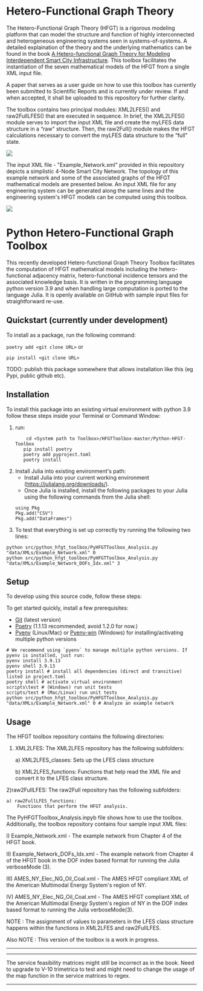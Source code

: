 # Hetero-Functional Graph Theory
The Hetero-Functional Graph Theory (HFGT) is a rigorous modeling platform that can model the structure and function of highly interconnected
and heterogeneous engineering systems seen in systems-of-systems. A detailed explaination of the theory and the underlying mathematics can be found in the book [A Hetero-functional Graph Theory for Modeling Interdependent Smart City Infrastructure](https://www.springer.com/gp/book/9783319993003). This toolbox facilitates the instantiation of the seven mathematical models of the HFGT from a single XML input file.

A paper that serves as a user guide on how to use this toolbox has currently been submitted to Scientific Reports and is currently under review. If and when accepted, it shall be uploaded to this repository for further clarity. 

The toolbox contains two principal modules: XML2LFES() and raw2FullLFES() that are executed in sequence. In brief, the XML2LFES() module serves to import the input XML file and create the myLFES data structure in a “raw"
structure. Then, the raw2Full() module makes the HFGT calculations necessary to convert the myLFES data structure to the “full" state.

<img src="Images/HFGTToolbox_overview.png">

The input XML file - "Example_Network.xml" provided in this repository depicts a simplistic 4-Node Smart City Network. The topology of this example network and some of the associated graphs of the HFGT mathematical models are presented below. An input XML file for any engineering system can be generated along the same lines and the engineering system's HFGT models can be computed using this toolbox.

<img src="Images/Example_Network_Graphs.png">


# Python Hetero-Functional Graph Toolbox
This recently developed Hetero-functional Graph Theory Toolbox facilitates the computation of HFGT mathematical models including the hetero-functional adjacency matrix, hetero-functional incidence tensors and the associated knowledge basis.  It is written in the programming language python version 3.9 and when handling large computation is ported to the language Julia. It is openly available on GitHub with sample input files for straightforward re-use.

## Quickstart (currently under development)
To install as a package, run the following command:

``` poetry add <git clone URL> ``` or

``` pip install <git clone URL> ``` 

TODO: publish this package somewhere that allows installation like this (eg Pypi, public github etc).

## Installation

To install this package into an existing virtual environment with python 3.9 follow these steps inside your Terminal or Command Window:

1) run:
	```
        cd <System path to Toolbox>/HFGTToolbox-master/Python-HFGT-Toolbox
       pip install poetry
       poetry add pyproject.toml
       poetry install
	```
2) Install Julia into existing environment's path:
	- Install Julia into your current working environment (https://julialang.org/downloads/). 
	- Once Julia is installed, install the following packages to your Julia using the following commands from the Julia shell:
	```
	using Pkg
	Pkg.add("CSV")
	Pkg.add("DataFrames")
	```
3) To test that everything is set up correctly try running the following two lines:
```
python src/python_hfgt_toolbox/PyHFGTToolbox_Analysis.py "data/XMLs/Example_Network.xml" 0
python src/python_hfgt_toolbox/PyHFGTToolbox_Analysis.py "data/XMLs/Example_Network_DOFs_Idx.xml" 3
```

## Setup
To develop using this source code, follow these steps:

To get started quickly, install a few prerequisites:
- [Git](https://gitforwindows.org) (latest version)
- [Poetry](https://python-poetry.org/docs/#installation) (1.1.13 recommended, avoid 1.2.0 for now.)
- [Pyenv](https://github.com/pyenv/pyenv) (Linux/Mac) or [Pyenv-win](https://github.com/pyenv-win/pyenv-win) (Windows) for installing/activating multiple python versions

```shell
# We recommend using `pyenv` to manage multiple python versions. If pyenv is installed, just run:
pyenv install 3.9.13
pyenv shell 3.9.13
poetry install # install all dependencies (direct and transitive) listed in project.toml
poetry shell # activate virtual environment
scripts\test # (Windows) run unit tests
scripts/test # (Mac/Linux) run unit tests
python src/python_hfgt_toolbox/PyHFGTToolbox_Analysis.py "data/XMLs/Example_Network.xml" 0 # Analyze an example network
```

## Usage
The HFGT toolbox repository contains the following directories:
1) XML2LFES:
	The XML2LFES repository has the following subfolders:
	
	a) XML2LFES_classes:
		Sets up the LFES class structure
	
	b) XML2LFES_functions:
		Functions that help read the XML file and convert it to the LFES class structure.

2)raw2FullLFES:
	The raw2Full repository has the following subfolders:
	
    a) raw2FullLFES_functions:
		Functions that perform the HFGT analysis.

The PyHFGTToolbox_Analysis.inpyb file shows how to use the toolbox. Additionally, the toolbox repository contains four sample input XML files:

I) Example_Network.xml - The example network from Chapter 4 of the HFGT book.

II) Example_Network_DOFs_Idx.xml - The example network from Chapter 4 of the HFGT book in the DOF index based format for running the Julia verboseMode (3).

III) AMES_NY_Elec_NG_Oil_Coal.xml - The AMES HFGT compliant XML of the American Multimodal Energy System's region of NY.

IV) AMES_NY_Elec_NG_Oil_Coal.xml - The AMES HFGT compliant XML of the American Multimodal Energy System's region of NY in the DOF index based format to running the Julia verboseMode(3).

NOTE : The assignment of values to parameters in the LFES class structure happens within the functions in XML2LFES and raw2FullLFES.

Also NOTE : This version of the toolbox is a work in progress. 
********************************************************************************
********************************************************************************
The service feasibility matrices might still be incorrect as in the book. Need to upgrade to V-10 trimetrica to test and might need to change the usage of the map function in the service matrices to regex.
********************************************************************************
